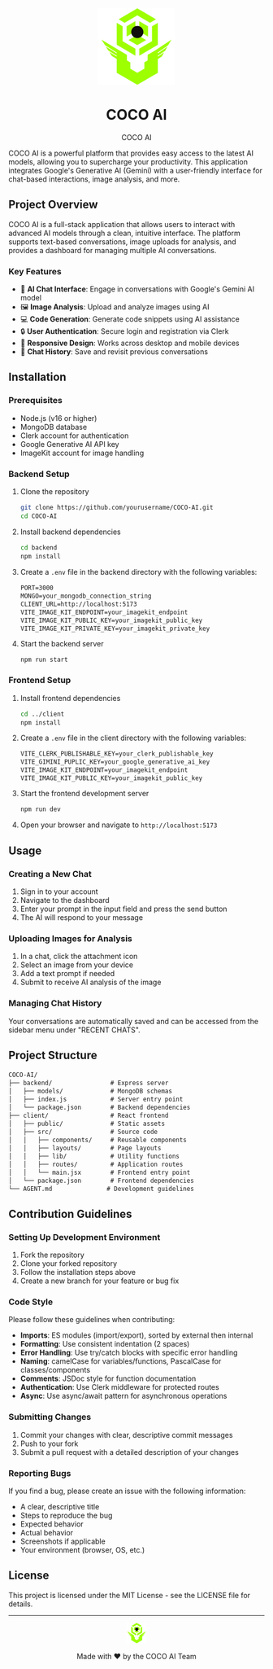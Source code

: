 <div align="center"><img src=".\client\public\favicon.png" alt="COCO AI Logo" width="150" height="150"/></div>


<div align="center"><h1>COCO AI</h1> COCO AI</div>

COCO AI is a powerful platform that provides easy access to the latest AI models, allowing you to supercharge your productivity. This application integrates Google's Generative AI (Gemini) with a user-friendly interface for chat-based interactions, image analysis, and more.

## Project Overview

COCO AI is a full-stack application that allows users to interact with advanced AI models through a clean, intuitive interface. The platform supports text-based conversations, image uploads for analysis, and provides a dashboard for managing multiple AI conversations.

### Key Features

- 🤖 **AI Chat Interface**: Engage in conversations with Google's Gemini AI model
- 🖼️ **Image Analysis**: Upload and analyze images using AI
- 💻 **Code Generation**: Generate code snippets using AI assistance
- 🔒 **User Authentication**: Secure login and registration via Clerk
- 📱 **Responsive Design**: Works across desktop and mobile devices
- 💾 **Chat History**: Save and revisit previous conversations

## Installation

### Prerequisites

- Node.js (v16 or higher)
- MongoDB database
- Clerk account for authentication
- Google Generative AI API key
- ImageKit account for image handling

### Backend Setup

1. Clone the repository
   ```bash
   git clone https://github.com/yourusername/COCO-AI.git
   cd COCO-AI
   ```

2. Install backend dependencies
   ```bash
   cd backend
   npm install
   ```

3. Create a `.env` file in the backend directory with the following variables:
   ```
   PORT=3000
   MONGO=your_mongodb_connection_string
   CLIENT_URL=http://localhost:5173
   VITE_IMAGE_KIT_ENDPOINT=your_imagekit_endpoint
   VITE_IMAGE_KIT_PUBLIC_KEY=your_imagekit_public_key
   VITE_IMAGE_KIT_PRIVATE_KEY=your_imagekit_private_key
   ```

4. Start the backend server
   ```bash
   npm run start
   ```

### Frontend Setup

1. Install frontend dependencies
   ```bash
   cd ../client
   npm install
   ```

2. Create a `.env` file in the client directory with the following variables:
   ```
   VITE_CLERK_PUBLISHABLE_KEY=your_clerk_publishable_key
   VITE_GIMINI_PUPLIC_KEY=your_google_generative_ai_key
   VITE_IMAGE_KIT_ENDPOINT=your_imagekit_endpoint
   VITE_IMAGE_KIT_PUBLIC_KEY=your_imagekit_public_key
   ```

3. Start the frontend development server
   ```bash
   npm run dev
   ```

4. Open your browser and navigate to `http://localhost:5173`

## Usage

### Creating a New Chat

1. Sign in to your account
2. Navigate to the dashboard
3. Enter your prompt in the input field and press the send button
4. The AI will respond to your message

### Uploading Images for Analysis

1. In a chat, click the attachment icon
2. Select an image from your device
3. Add a text prompt if needed
4. Submit to receive AI analysis of the image

### Managing Chat History

Your conversations are automatically saved and can be accessed from the sidebar menu under "RECENT CHATS".

## Project Structure

```
COCO-AI/
├── backend/                # Express server
│   ├── models/             # MongoDB schemas
│   ├── index.js            # Server entry point
│   └── package.json        # Backend dependencies
├── client/                 # React frontend
│   ├── public/             # Static assets
│   ├── src/                # Source code
│   │   ├── components/     # Reusable components
│   │   ├── layouts/        # Page layouts
│   │   ├── lib/            # Utility functions
│   │   ├── routes/         # Application routes
│   │   └── main.jsx        # Frontend entry point
│   └── package.json        # Frontend dependencies
└── AGENT.md               # Development guidelines
```

## Contribution Guidelines

### Setting Up Development Environment

1. Fork the repository
2. Clone your forked repository
3. Follow the installation steps above
4. Create a new branch for your feature or bug fix

### Code Style

Please follow these guidelines when contributing:

- **Imports**: ES modules (import/export), sorted by external then internal
- **Formatting**: Use consistent indentation (2 spaces)
- **Error Handling**: Use try/catch blocks with specific error handling
- **Naming**: camelCase for variables/functions, PascalCase for classes/components
- **Comments**: JSDoc style for function documentation
- **Authentication**: Use Clerk middleware for protected routes
- **Async**: Use async/await pattern for asynchronous operations

### Submitting Changes

1. Commit your changes with clear, descriptive commit messages
2. Push to your fork
3. Submit a pull request with a detailed description of your changes

### Reporting Bugs

If you find a bug, please create an issue with the following information:

- A clear, descriptive title
- Steps to reproduce the bug
- Expected behavior
- Actual behavior
- Screenshots if applicable
- Your environment (browser, OS, etc.)

## License

This project is licensed under the MIT License - see the LICENSE file for details.

---

<div align="center">
  <img src=".\client\public\favicon.png" alt="COCO AI Logo" width="40" height="40" />
  <p>Made with ❤️ by the COCO AI Team</p>
</div>

